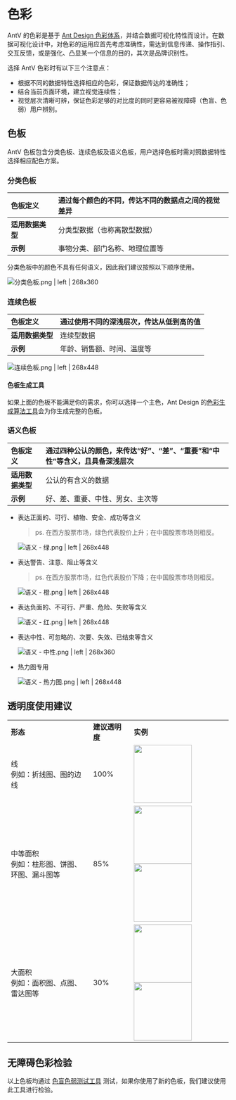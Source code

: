 <!--
index: 1
title: 颜色使用原则
-->

# 色彩

AntV 的色彩是基于 [Ant Design 色彩体系](https://ant.design/docs/spec/colors-cn)，并结合数据可视化特性而设计。在数据可视化设计中，对色彩的运用应首先考虑准确性，需达到信息传递、操作指引、交互反馈，或是强化、凸显某一个信息的目的，其次是品牌识别性。

选择 AntV 色彩时有以下三个注意点：

* 根据不同的数据特性选择相应的色彩，保证数据传达的准确性；
* 结合当前页面环境，建立视觉连续性；
* 视觉层次清晰可辨，保证色彩足够的对比度的同时更容易被视障碍（色盲、色弱）用户辨别。


## 色板
AntV 色板包含分类色板、连续色板及语义色板，用户选择色板时需对照数据特性选择相应配色方案。


### 分类色板
| **色板定义** | 通过每个颜色的不同，传达不同的数据点之间的视觉差异 |
| :--- | :--- |
| **适用数据类型** | 分类型数据（也称离散型数据） |
| **示例** | 事物分类、部门名称、地理位置等 |

分类色板中的颜色不具有任何语义，因此我们建议按照以下顺序使用。

![分类色板.png | left | 268x360](https://private-alipayobjects.alipay.com/alipay-rmsdeploy-image/skylark/png/3d419f0f-3ec6-4f5c-918e-1ca4e1458ab4.png "")

### 连续色板
| **色板定义** | 通过使用不同的深浅层次，传达从低到高的值 |
| :--- | :--- |
| **适用数据类型** | 连续型数据 |
| **示例** | 年龄、销售额、时间、温度等 |


![连续色板.png | left | 268x448](https://private-alipayobjects.alipay.com/alipay-rmsdeploy-image/skylark/png/1185d055-22c9-4026-b991-11b77ae1b0fc.png "")

#### 色板生成工具
如果上面的色板不能满足你的需求，你可以选择一个主色，Ant Design 的[色彩生成算法工具](https://ant.design/docs/spec/colors-cn#%E8%89%B2%E6%9D%BF%E7%94%9F%E6%88%90%E5%B7%A5%E5%85%B7)会为你生成完整的色板。

### 语义色板
| **色板定义** | 通过四种公认的颜色，来传达“好”、“差”、“重要”和“中性”等含义，且具备深浅层次 |
| :--- | :--- |
| **适用数据类型** | 公认的有含义的数据 |
| **示例** | 好、差、重要、中性、男女、主次等 |

* 表达正面的、可行、植物、安全、成功等含义
  > ps. 在西方股票市场，绿色代表股价上升；在中国股票市场则相反。

 
  ![语义 - 绿.png | left | 268x448](https://private-alipayobjects.alipay.com/alipay-rmsdeploy-image/skylark/png/622a7164-7735-44b9-8b9b-e88b9ffac7bf.png "")


* 表达警告、注意、阻止等含义
  > ps. 在西方股票市场，红色代表股价下降；在中国股票市场则相反。

 
  ![语义 - 橙.png | left | 268x448](https://private-alipayobjects.alipay.com/alipay-rmsdeploy-image/skylark/png/95106a8b-3d6a-46c8-96d9-6577ca09a5eb.png "")


* 表达负面的、不可行、严重、危险、失败等含义
 
  ![语义 - 红.png | left | 268x448](https://private-alipayobjects.alipay.com/alipay-rmsdeploy-image/skylark/png/0517e738-8537-4cf1-923c-b9294088d365.png "")


* 表达中性、可忽略的、次要、失效、已结束等含义  

  ![语义 - 中性.png | left | 268x360](https://private-alipayobjects.alipay.com/alipay-rmsdeploy-image/skylark/png/d783d26c-6241-46f8-9ba1-450a419e8488.png "")


* 热力图专用  

  ![语义 - 热力图.png | left | 268x448](https://private-alipayobjects.alipay.com/alipay-rmsdeploy-image/skylark/png/53185b92-5448-49f0-9f3e-4286dd3a3d54.png "")


## 透明度使用建议


<div class="bi-table">
 <table>
   <colgroup><col width="299px"><col width="117px"><col width="285px"></colgroup>
   <tbody>
    <tr>
      <td><div data-type="p"><strong>形态</strong></div></td>
      <td><div data-type="p"><strong>建议透明度</strong></div></td>
      <td><div data-type="p"><strong>实例</strong></div></td>
    </tr>
    <tr>
      <td><div data-type="p">线</div><div data-type="p">例如：折线图、图的边线</div></td>
      <td><div data-type="p">100%</div></td>
      <td><div data-type="image" data-display="block" data-align="center" data-src="https://private-alipayobjects.alipay.com/alipay-rmsdeploy-image/skylark/png/eed3f682-ab84-4887-8952-dd6b492c94b3.png" data-width=132><span><img src="https://private-alipayobjects.alipay.com/alipay-rmsdeploy-image/skylark/png/eed3f682-ab84-4887-8952-dd6b492c94b3.png" width="132"/></span></div></td>
    </tr>
    <tr>
      <td><div data-type="p">中等面积</div><div data-type="p">例如：柱形图、饼图、环图、漏斗图等</div></td>
      <td><div data-type="p">85%</div></td>
      <td><div data-type="image" data-display="block" data-align="center" data-src="https://private-alipayobjects.alipay.com/alipay-rmsdeploy-image/skylark/png/b25dd3cb-4e8e-45b7-a98a-3adffefe3d5f.png" data-width=132><span><img src="https://private-alipayobjects.alipay.com/alipay-rmsdeploy-image/skylark/png/b25dd3cb-4e8e-45b7-a98a-3adffefe3d5f.png" width="132"/></span></div><div data-type="image" data-display="block" data-align="center" data-src="https://private-alipayobjects.alipay.com/alipay-rmsdeploy-image/skylark/png/61b6b0e6-dc28-4caf-a739-2a48c65ed48d.png" data-width=132><span><img src="https://private-alipayobjects.alipay.com/alipay-rmsdeploy-image/skylark/png/61b6b0e6-dc28-4caf-a739-2a48c65ed48d.png" width="132"/></span></div></td>
    </tr>
    <tr>
      <td><div data-type="p">大面积</div><div data-type="p">例如：面积图、点图、雷达图等</div></td>
      <td><div data-type="p">30%</div></td>
      <td><div data-type="image" data-display="block" data-align="center" data-src="https://private-alipayobjects.alipay.com/alipay-rmsdeploy-image/skylark/png/adfd1020-667b-49c6-8197-8a32859ba9be.png" data-width=132><span><img src="https://private-alipayobjects.alipay.com/alipay-rmsdeploy-image/skylark/png/adfd1020-667b-49c6-8197-8a32859ba9be.png" width="132"/></span></div><div data-type="image" data-display="block" data-align="center" data-src="https://private-alipayobjects.alipay.com/alipay-rmsdeploy-image/skylark/png/cdb33b65-9aa8-4203-b668-1a0145751b75.png" data-width=132><span><img src="https://private-alipayobjects.alipay.com/alipay-rmsdeploy-image/skylark/png/cdb33b65-9aa8-4203-b668-1a0145751b75.png" width="132"/></span></div></td>
    </tr>
   </tbody>
 </table>
</div>



## 无障碍色彩检验
以上色板均通过 [色盲色弱测试工具](http://www.color-blindness.com/coblis-color-blindness-simulator/) 测试，如果你使用了新的色板，我们建议使用此工具进行检验。

